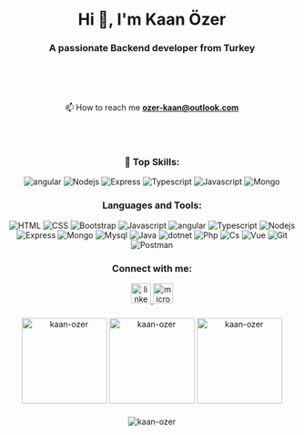 <h1 align="center">Hi 👋, I'm Kaan Özer</h1>
<h3 align="center">A passionate Backend developer from Turkey</h3>



###

<div>
    
<p >
</br>
 
</p>
 

 
</br>
 
 
 <div align="center">
     
  
 
  📫 How to reach me **ozer-kaan@outlook.com**

</div>
 
</br>
</br>

</div>

<h3 align="center">💎 Top Skills:</h3>
<p align="center">   
     <img src="https://skillicons.dev/icons?i=angular" title="angular">
    <img src="https://skillicons.dev/icons?i=nodejs" title="Nodejs">
    <img src="https://skillicons.dev/icons?i=express" title="Express">
    <img src="https://skillicons.dev/icons?i=typescript" title="Typescript">
    <img src="https://skillicons.dev/icons?i=javascript" title="Javascript">
    <img src="https://skillicons.dev/icons?i=mongo" title="Mongo">


###

<h3 align="center">Languages and Tools:</h3>
<p align="center">  <img src="https://skillicons.dev/icons?i=html" title="HTML">
    <img src="https://skillicons.dev/icons?i=css" title="CSS">
    <img src="https://skillicons.dev/icons?i=bootstrap" title="Bootstrap">
    <img src="https://skillicons.dev/icons?i=javascript" title="Javascript">
    <img src="https://skillicons.dev/icons?i=angular" title="angular">
    <img src="https://skillicons.dev/icons?i=typescript" title="Typescript">
    <img src="https://skillicons.dev/icons?i=nodejs" title="Nodejs">
    <img src="https://skillicons.dev/icons?i=express" title="Express">
    <img src="https://skillicons.dev/icons?i=mongo" title="Mongo">
    <img src="https://skillicons.dev/icons?i=mysql" title="Mysql">
    <img src="https://skillicons.dev/icons?i=java" title="Java">
    <img src="https://skillicons.dev/icons?i=dotnet" title="dotnet">
    <img src="https://skillicons.dev/icons?i=php" title="Php">
    <img src="https://skillicons.dev/icons?i=cs" title="Cs">
    <img src="https://skillicons.dev/icons?i=vue" title="Vue">
    <img src="https://skillicons.dev/icons?i=git" title="Git">
    <img src="https://skillicons.dev/icons?i=postman" title="Postman">
    




<h3 align="center">Connect with me:</h3>
<p align="center">
 <a href="https://linkedin.com/in/kaan-özer-" target="_blank">
    <img src="https://img.shields.io/static/v1?message=LinkedIn&logo=linkedin&label=&color=0077B5&logoColor=white&labelColor=&style=for-the-badge" height="35" alt="linkedin logo"  />
  </a>
 
  <a href="mailto:ozer-kaan@outlook.com" target="_blank">
  <img src="https://img.shields.io/static/v1?message=Outlook&logo=microsoft-outlook&label=&color=0078D4&logoColor=white&labelColor=&style=for-the-badge" height="35" alt="microsoft-outlook logo"  />
  </a>


 
###

<div align="center">
    
<img align="center" src="https://github-readme-stats.vercel.app/api/top-langs?username=kaan-ozer&show_icons=true&locale=en&layout=compact&theme=react" alt="kaan-ozer" height="150" />

<img align="center" src="https://github-readme-stats.vercel.app/api?username=kaan-ozer&show_icons=true&locale=en&theme=react" alt="kaan-ozer" height="150" />

<img align="center" src="https://streak-stats.demolab.com?user=kaan-ozer&theme=react" alt="kaan-ozer" height="150" />
    
</div>
 
###
 
<p align="center"> <img src="https://komarev.com/ghpvc/?username=kaan-ozer&label=Profile%20views&color=0e75b6&style=flat" alt="kaan-ozer" style= /> </p>
 
 
